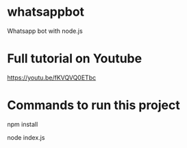 # whatsappbot
Whatsapp bot with node.js

# Full tutorial on Youtube
https://youtu.be/fKVQVQ0ETbc

# Commands to run this project
npm install

node index.js

